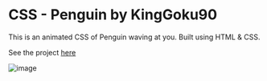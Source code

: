 # CSS - Penguin by KingGoku90
This is an animated CSS of Penguin waving at you. Built using HTML & CSS.

See the project [here](https://kinggoku910.github.io/css-penguin-project/)

![image](https://user-images.githubusercontent.com/74030806/198004328-b3286b67-afa7-478b-855f-730afdcdfe25.png)

